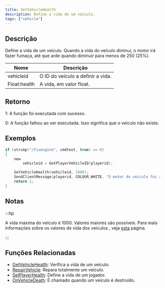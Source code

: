 ```yaml
---
title: SetVehicleHealth
description: Define a vida de um veículo.
tags: ["vehicle"]
---
```


## Descrição

Define a vida de um veículo. Quando a vida do veículo diminui, o motor irá fazer fumaça, até que arde quando diminuir para menos de 250 (25%). 

| Nome         | Descrição                                   |
| ------------ | ------------------------------------------- |
| vehicleid    | O ID do veículo a definir a vida.           |
| Float:health | A vida, em valor float.                     |

## Retorno

1: A função foi executada com sucesso.

0: A função falhou ao ser executada. Isso significa que o veículo não existe.

## Exemplos

```c
if (strcmp("/fixengine", cmdtext, true) == 0)
{
    new
        vehicleid = GetPlayerVehicleID(playerid);

    SetVehicleHealth(vehicleid, 1000);
    SendClientMessage(playerid, COLOUR_WHITE, "O motor do veículo foi reparado.");
    return 1;
}
```

## Notas

:::tip

A vida máxima do veículo é 1000. Valores maiores são possíveis. Para mais informações sobre os valores de vida dos veículos , veja [esta](../resources/vehiclehealth.md) página.

:::

## Funções Relacionadas

- [GetVehicleHealth](GetVehicleHealth.md): Verifica a vida de um veículo.
- [RepairVehicle](RepairVehicle.md): Repara totalmente um veículo. 
- [SetPlayerHealth](SetPlayerHealth.md): Define a vida de um jogador.
- [OnVehicleDeath](../callbacks/OnVehicleDeath.md): É chamado quando um veículo é destruído.

